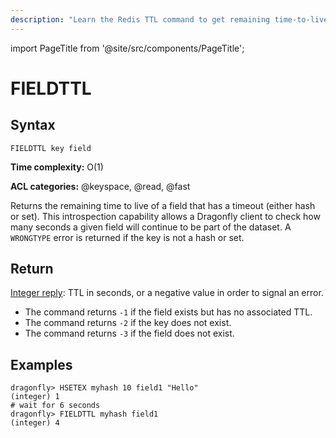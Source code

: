 ```yaml
---
description: "Learn the Redis TTL command to get remaining time-to-live of a key."
---
```


import PageTitle from '@site/src/components/PageTitle';

# FIELDTTL

<PageTitle title="Redis TTL Command (Documentation) | Dragonfly" />

## Syntax

    FIELDTTL key field

**Time complexity:** O(1)

**ACL categories:** @keyspace, @read, @fast

Returns the remaining time to live of a field that has a timeout (either hash or set).
This introspection capability allows a Dragonfly client to check how many seconds a given field will continue to be part of the dataset.
A ```WRONGTYPE``` error is returned if the key is not a hash or set.

## Return

[Integer reply](https://redis.io/docs/reference/protocol-spec/#integers): TTL in seconds, or a negative value in order to signal an error.

- The command returns `-1` if the field exists but has no associated TTL.
- The command returns `-2` if the key does not exist.
- The command returns `-3` if the field does not exist.

## Examples

```shell
dragonfly> HSETEX myhash 10 field1 "Hello"
(integer) 1
# wait for 6 seconds
dragonfly> FIELDTTL myhash field1
(integer) 4
```
